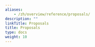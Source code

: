 ```yaml
---
aliases:
    - /zh/overview/reference/proposals/
description: ""
linkTitle: Proposals
title: Proposals
type: docs
weight: 10
---
```

